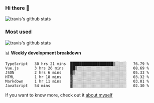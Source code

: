 ### Hi there 👋

<!--
**HondryTravis/HondryTravis** is a ✨ _special_ ✨ repository because its `README.md` (this file) appears on your GitHub profile.

Here are some ideas to get you started:

- 🔭 I’m currently working on ...
- 🌱 I’m currently learning ...
- 👯 I’m looking to collaborate on ...
- 🤔 I’m looking for help with ...
- 💬 Ask me about ...
- 📫 How to reach me: ...
- 😄 Pronouns: ...
- ⚡ Fun fact: ...
-->

![travis's github stats](https://github-readme-stats.vercel.app/api?username=HondryTravis&hide=stars)
### Most used
![travis's github stats](https://github-readme-stats.anuraghazra1.vercel.app/api/top-langs/?username=HondryTravis&layout=compact&hide_title=true)

📊 **Weekly development breakdown**

<!--START_SECTION:waka-->

```text
TypeScript   30 hrs 21 mins  ███████████████████▒░░░░░   76.79 %
Vue.js       3 hrs 26 mins   ██▒░░░░░░░░░░░░░░░░░░░░░░   08.69 %
JSON         2 hrs 6 mins    █▒░░░░░░░░░░░░░░░░░░░░░░░   05.33 %
HTML         1 hr 18 mins    ▓░░░░░░░░░░░░░░░░░░░░░░░░   03.32 %
Markdown     1 hr 11 mins    ▓░░░░░░░░░░░░░░░░░░░░░░░░   03.01 %
JavaScript   54 mins         ▓░░░░░░░░░░░░░░░░░░░░░░░░   02.30 %
```

<!--END_SECTION:waka-->

If you want to know more, check out it [about myself](https://hondrytravis.github.io/)
